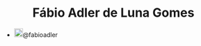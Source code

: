 <div align="center">
    <h1>Fábio Adler de Luna Gomes</h1>
</div>
<head><link rel="stylesheet" href="style.css"></head>

<ul>
    <li><img src="https://www.freepnglogos.com/uploads/logo-ig-png/logo-ig-stunning-instagram-logo-vector-download-for-new-7.png" height="20px" width="20px">@fabioadler</li>
</ul>
